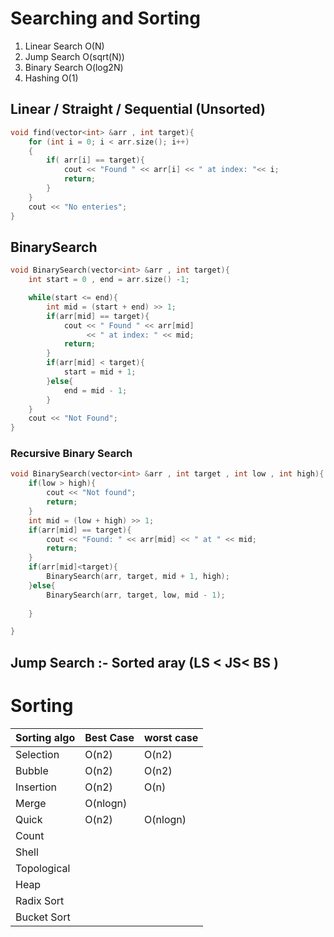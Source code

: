 # Searching and Sorting
1. Linear Search        O(N)
2. Jump Search          O(sqrt(N))
3. Binary Search        O(log2N)
4. Hashing              O(1)


## Linear / Straight / Sequential  (Unsorted)
```cpp
void find(vector<int> &arr , int target){
    for (int i = 0; i < arr.size(); i++)
    {
        if( arr[i] == target){
            cout << "Found " << arr[i] << " at index: "<< i;
            return;
        }   
    }
    cout << "No enteries";
}
```

## BinarySearch
```cpp
void BinarySearch(vector<int> &arr , int target){
    int start = 0 , end = arr.size() -1;

    while(start <= end){
        int mid = (start + end) >> 1;
        if(arr[mid] == target){
            cout << " Found " << arr[mid] 
                 << " at index: " << mid;
            return;
        }
        if(arr[mid] < target){
            start = mid + 1;
        }else{
            end = mid - 1;
        }
    }
    cout << "Not Found";
}
```

### Recursive Binary Search
```cpp
void BinarySearch(vector<int> &arr , int target , int low , int high){
    if(low > high){
        cout << "Not found";
        return;
    }
    int mid = (low + high) >> 1;
    if(arr[mid] == target){
        cout << "Found: " << arr[mid] << " at " << mid;
        return;
    }
    if(arr[mid]<target){
        BinarySearch(arr, target, mid + 1, high);
    }else{
        BinarySearch(arr, target, low, mid - 1);
        
    }

}
```

## Jump Search :- Sorted aray  (LS < JS< BS )

# Sorting
|    Sorting algo      | Best Case  | worst case|
|-------------------|----| ------|
| Selection       | O(n2)    |        O(n2)   |  
| Bubble          | O(n2)    |       O(n2)    |  
| Insertion       | O(n2)    |       O(n)     |  
| Merge           | O(nlogn) |                |     
| Quick           | O(n2)    |       O(nlogn) |      
| Count           |          |                |             
| Shell           |          |                |   
| Topological     |          |                |   
|  Heap           |          |                |       
|  Radix Sort     |          |                |   
|  Bucket Sort    |          |                |       